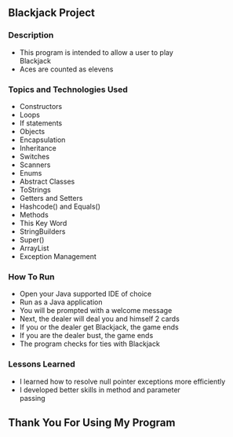 ## Blackjack Project

### Description

* This program is intended to allow a user to play   
  Blackjack
* Aces are counted as elevens

### Topics and Technologies Used

* Constructors
* Loops
* If statements
* Objects
* Encapsulation
* Inheritance
* Switches
* Scanners
* Enums
* Abstract Classes
* ToStrings
* Getters and Setters
* Hashcode() and Equals()
* Methods
* This Key Word
* StringBuilders
* Super()
* ArrayList
* Exception Management

### How To Run

* Open your Java supported IDE of choice
* Run as a Java application
* You will be prompted with a welcome message
* Next, the dealer will deal you and himself 2 cards
* If you or the dealer get Blackjack, the game ends
* If you are the dealer bust, the game ends
* The program checks for ties with Blackjack

### Lessons Learned

* I learned how to resolve null pointer exceptions more
  efficiently
* I developed better skills in method and parameter  
  passing

## Thank You For Using My Program
